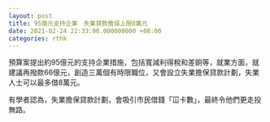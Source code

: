 ```yaml
---
layout: post
title: 95億元支持企業　失業貸款擔保上限8萬元
date: 2021-02-24 22:33:00.000000000 +08:00
categories: rthk
---
```


預算案提出約95億元的支持企業措施，包括寬減利得稅和差餉等，就業方面，就建議再撥款66億元，創造三萬個有時限職位，又會設立失業擔保貸款計劃，失業人士可以最多借8萬元。

有學者認為，失業擔保貸款計劃，會吸引市民借錢「冚卡數」，最終令他們更走投無路。
